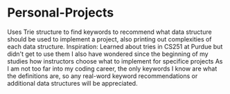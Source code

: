 # Personal-Projects
Uses Trie structure to find keywords to recommend what data structure should be used to implement a project, also printing out
 complexities of each data structure.
Inspiration: Learned about tries in CS251 at Purdue but didn't get to use them
             I also have wondered since the beginning of my studies how instructors choose what to implement for specifice projects
As I am not too far into my coding career, the only keywords I know are what the definitions are,
 so any real-word keyword recommendations or additional data structures will be appreciated.
